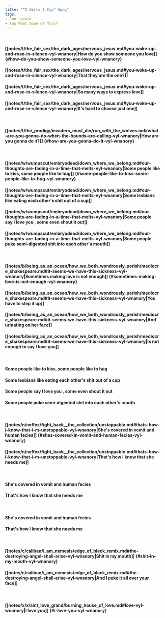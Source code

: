 ```yaml
---
title: "“2 Girls 1 Cup” Song"
tags:
- Jon Lajoie
- You Want Some of This?
---
```

&nbsp;
#### [[notes/t/the_fair_sex/the_dark_ages/nervous_jesus.md#you-woke-up-and-rose-in-silence-vyl-wnanory|How do you show someone you love]] {#how-do-you-show-someone-you-love-vyl-wnanory}
#### [[notes/t/the_fair_sex/the_dark_ages/nervous_jesus.md#you-woke-up-and-rose-in-silence-vyl-wnanory|That they are the one?]]
#### [[notes/t/the_fair_sex/the_dark_ages/nervous_jesus.md#you-woke-up-and-rose-in-silence-vyl-wnanory|So many ways to express love]]
#### [[notes/t/the_fair_sex/the_dark_ages/nervous_jesus.md#you-woke-up-and-rose-in-silence-vyl-wnanory|It's hard to choose just one]]
&nbsp;
#### [[notes/t/the_prodigy/invaders_must_die/run_with_the_wolves.md#what-are-you-gonna-do-when-the-hounds-are-calling-vyl-wnanory|How are you gonna do it?]] {#how-are-you-gonna-do-it-vyl-wnanory}
&nbsp;
#### [[notes/w/wumpscut/embryodead/down_where_we_belong.md#our-thoughts-are-fading-in-a-time-that-melts-vyl-wnanory|Some people like to kiss, some people like to hug]] {#some-people-like-to-kiss-some-people-like-to-hug-vyl-wnanory}
#### [[notes/w/wumpscut/embryodead/down_where_we_belong.md#our-thoughts-are-fading-in-a-time-that-melts-vyl-wnanory|Some lesbians like eating each other's shit out of a cup]]
#### [[notes/w/wumpscut/embryodead/down_where_we_belong.md#our-thoughts-are-fading-in-a-time-that-melts-vyl-wnanory|Some people say  I love you , some even shout it out]]
#### [[notes/w/wumpscut/embryodead/down_where_we_belong.md#our-thoughts-are-fading-in-a-time-that-melts-vyl-wnanory|Some people puke semi-digested shit into each other's mouth]]
&nbsp;
#### [[notes/b/being_as_an_ocean/how_we_both_wondrously_perish/mediocre_shakespeare.md#it-seems-we-have-this-sickness-vyl-wnanory|Sometimes making love is not enough]] {#sometimes-making-love-is-not-enough-vyl-wnanory}
#### [[notes/b/being_as_an_ocean/how_we_both_wondrously_perish/mediocre_shakespeare.md#it-seems-we-have-this-sickness-vyl-wnanory|You have to step it up]]
#### [[notes/b/being_as_an_ocean/how_we_both_wondrously_perish/mediocre_shakespeare.md#it-seems-we-have-this-sickness-vyl-wnanory|And urinating on her face]]
#### [[notes/b/being_as_an_ocean/how_we_both_wondrously_perish/mediocre_shakespeare.md#it-seems-we-have-this-sickness-vyl-wnanory|Is not enough to say  I love you]]
&nbsp;
#### Some people like to kiss, some people like to hug
#### Some lesbians like eating each other's shit out of a cup
#### Some people say  I love you , some even shout it out
#### Some people puke semi-digested shit into each other's mouth
&nbsp;
#### [[notes/n/neffex/fight_back__the_collection/unstoppable.md#thats-how-i-know-that-i-m-unstoppable-vyl-wnanory|She's covered in vomit and human fecies]] {#shes-covered-in-vomit-and-human-fecies-vyl-wnanory}
#### [[notes/n/neffex/fight_back__the_collection/unstoppable.md#thats-how-i-know-that-i-m-unstoppable-vyl-wnanory|That's how I know that she needs me]]
&nbsp;
#### She's covered in vomit and human fecies
#### That's how I know that she needs me
&nbsp;
#### She's covered in vomit and human fecies
#### That's how I know that she needs me
&nbsp;
#### [[notes/c/caliban/i_am_nemesis/edge_of_black_remix.md#the-destroying-angel-shall-arise-vyl-wnanory|Shit in my mouth]] {#shit-in-my-mouth-vyl-wnanory}
#### [[notes/c/caliban/i_am_nemesis/edge_of_black_remix.md#the-destroying-angel-shall-arise-vyl-wnanory|And I puke it all over your face]]
&nbsp;
#### [[notes/x/x/aint_love_grand/burning_house_of_love.md#love-vyl-wnanory|I love you]] {#i-love-you-vyl-wnanory}
